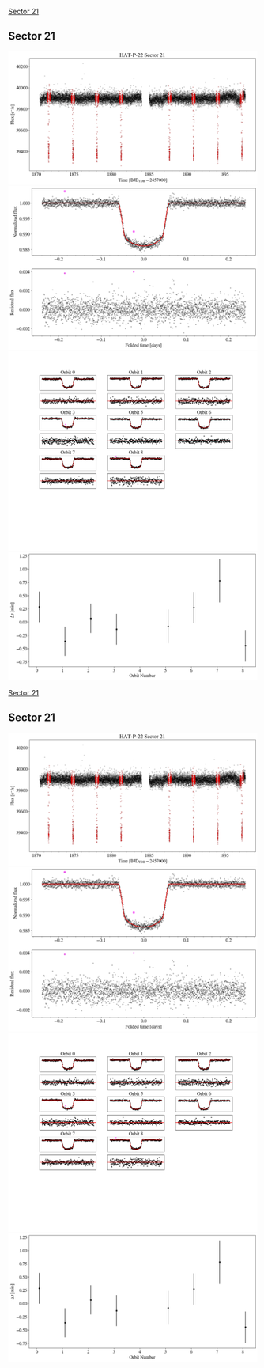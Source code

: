[Sector 21](#sector21)

<a name = "sector21"></a>
## Sector 21
![alt text](/tt/HAT-P-22_Sector_21/HAT-P-22_Sector_21_a_TimeSeries.png)
![alt text](/tt/HAT-P-22_Sector_21/HAT-P-22_Sector_21_b_FoldedLightCurve.png)
![alt text](/tt/HAT-P-22_Sector_21/HAT-P-22_Sector_21_b_IndividualTransitsWithFit.png)
![alt text](/tt/HAT-P-22_Sector_21/HAT-P-22_Sector_21_c_TimingResiduals.png)

[Sector 21](#sector21)

<a name = "sector21"></a>
## Sector 21
![alt text](/tt/HAT-P-22_Sector_21/HAT-P-22_Sector_21_a_TimeSeries.png)
![alt text](/tt/HAT-P-22_Sector_21/HAT-P-22_Sector_21_b_FoldedLightCurve.png)
![alt text](/tt/HAT-P-22_Sector_21/HAT-P-22_Sector_21_b_IndividualTransitsWithFit.png)
![alt text](/tt/HAT-P-22_Sector_21/HAT-P-22_Sector_21_c_TimingResiduals.png)

